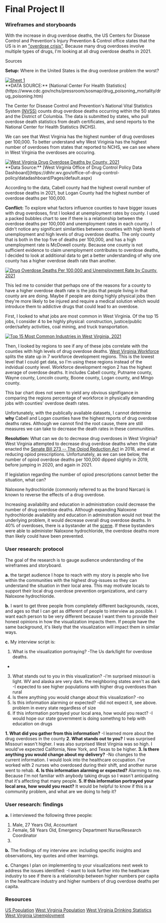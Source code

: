 # Final Project II

### Wireframes and storyboards

With the increase in drug overdose deaths, the US Centers for Disease Control and Prevention's Injury Prevention & Control office states that the US is in an ["overdose crisis"](https://www.cdc.gov/drugoverdose/featured-topics/overdose-prevention-campaigns.html). Because many drug overdoses involve multiple types of drugs, I'm looking at all drug overdose deaths in 2021. 

Sources

**Setup:** 
Where in the United States is the drug overdose problem the worst?
<div class='tableauPlaceholder' id='viz1669866859473' style='position: relative'><noscript><a href='#'><img alt='Sheet 1 ' src='https:&#47;&#47;public.tableau.com&#47;static&#47;images&#47;Bo&#47;Book1_16698668356120&#47;Sheet1&#47;1_rss.png' style='border: none' /></a></noscript><object class='tableauViz'  style='display:none;'><param name='host_url' value='https%3A%2F%2Fpublic.tableau.com%2F' /> <param name='embed_code_version' value='3' /> <param name='site_root' value='' /><param name='name' value='Book1_16698668356120&#47;Sheet1' /><param name='tabs' value='no' /><param name='toolbar' value='yes' /><param name='static_image' value='https:&#47;&#47;public.tableau.com&#47;static&#47;images&#47;Bo&#47;Book1_16698668356120&#47;Sheet1&#47;1.png' /> <param name='animate_transition' value='yes' /><param name='display_static_image' value='yes' /><param name='display_spinner' value='yes' /><param name='display_overlay' value='yes' /><param name='display_count' value='yes' /><param name='language' value='en-US' /><param name='filter' value='publish=yes' /></object></div>
<script type='text/javascript'>
  var divElement = document.getElementById('viz1669866859473');
  var vizElement = divElement.getElementsByTagName('object')[0];
  vizElement.style.width='100%';vizElement.style.height=(divElement.offsetWidth*0.75)+'px';
  var scriptElement = document.createElement('script');
  scriptElement.src = 'https://public.tableau.com/javascripts/api/viz_v1.js';
  vizElement.parentNode.insertBefore(scriptElement, vizElement);
</script>
**DATA SOURCE:** [National Center For Health Statistics](https://www.cdc.gov/nchs/pressroom/sosmap/drug_poisoning_mortality/drug_poisoning.htm)

The Center for Disease Control and Prevention's National Vital Statistics System [(NVSS)](https://www.cdc.gov/nchs/nvss/vsrr/drug-overdose-data.htm) counts drug overdose deaths occurring within the 50 states and the District of Columbia. The data is submitted by states, who pull overdose death statistics from death certificates, and send reports to the National Center for Health Statistics (NCHS). 

We can see that West Virginia has the highest number of drug overdoses per 100,000. To better understand why West Viriginia has the highest number of overdoses from states that reported to NCHS, we can see where in West Virginia the overdoses are occuring.

<div class='tableauPlaceholder' id='viz1669776273811' style='position: relative'><noscript><a href='#'><img alt='West Virginia Drug Overdose Deaths by County, 2021 ' src='https:&#47;&#47;public.tableau.com&#47;static&#47;images&#47;Bo&#47;Book7_16697762671020&#47;Sheet1&#47;1_rss.png' style='border: none' /></a></noscript><object class='tableauViz'  style='display:none;'><param name='host_url' value='https%3A%2F%2Fpublic.tableau.com%2F' /> <param name='embed_code_version' value='3' /> <param name='site_root' value='' /><param name='name' value='Book7_16697762671020&#47;Sheet1' /><param name='tabs' value='no' /><param name='toolbar' value='yes' /><param name='static_image' value='https:&#47;&#47;public.tableau.com&#47;static&#47;images&#47;Bo&#47;Book7_16697762671020&#47;Sheet1&#47;1.png' /> <param name='animate_transition' value='yes' /><param name='display_static_image' value='yes' /><param name='display_spinner' value='yes' /><param name='display_overlay' value='yes' /><param name='display_count' value='yes' /><param name='language' value='en-US' /><param name='filter' value='publish=yes' /></object></div>
<script type='text/javascript'>
  var divElement = document.getElementById('viz1669776273811');
  var vizElement = divElement.getElementsByTagName('object')[0];
  vizElement.style.width='100%';vizElement.style.height=(divElement.offsetWidth*0.75)+'px';
  var scriptElement = document.createElement('script');
  scriptElement.src = 'https://public.tableau.com/javascripts/api/viz_v1.js';
  vizElement.parentNode.insertBefore(scriptElement, vizElement);
</script>
**Data Source:** [West Virginia Office of Drug Control Policy Data Dashboard](https://dhhr.wv.gov/office-of-drug-control-policy/datadashboard/Pages/default.aspx)

According to the data, Cabell county had the highest overall number of overdose deaths in 2021, but Logan County had the highest number of overdose deaths per 100,000. 

**Conflict:** 
To explore what factors influence counties to have bigger issues with drug overdoses, first I looked at unemployment rates by county. I used a packed bubbles chart to see if there is a relationship between the overdose deaths per 100,000 and unemployment rates in each county. I didn't notice any significant similarities between counties with high levels of unemployment and high levels of drug overdose deaths. The only county that is both in the top five of deaths per 100,000, and has a high unemployment rate is McDowell county. Because one county is not sufficient evidence to claim unemployment contributes to overdose deaths, I decided to look at additional data to get a better understanding of why one county has a higher overdose death rate than another.
<div class='tableauPlaceholder' id='viz1669834857191' style='position: relative'><noscript><a href='#'><img alt='Drug Overdose Deaths Per 100,000 and Unemployment Rate by County, 2021 ' src='https:&#47;&#47;public.tableau.com&#47;static&#47;images&#47;Bo&#47;Book11_16698348468280&#47;Sheet2&#47;1_rss.png' style='border: none' /></a></noscript><object class='tableauViz'  style='display:none;'><param name='host_url' value='https%3A%2F%2Fpublic.tableau.com%2F' /> <param name='embed_code_version' value='3' /> <param name='site_root' value='' /><param name='name' value='Book11_16698348468280&#47;Sheet2' /><param name='tabs' value='no' /><param name='toolbar' value='yes' /><param name='static_image' value='https:&#47;&#47;public.tableau.com&#47;static&#47;images&#47;Bo&#47;Book11_16698348468280&#47;Sheet2&#47;1.png' /> <param name='animate_transition' value='yes' /><param name='display_static_image' value='yes' /><param name='display_spinner' value='yes' /><param name='display_overlay' value='yes' /><param name='display_count' value='yes' /><param name='language' value='en-US' /><param name='filter' value='publish=yes' /></object></div>
<script type='text/javascript'>
  var divElement = document.getElementById('viz1669834857191');
  var vizElement = divElement.getElementsByTagName('object')[0];
  vizElement.style.width='100%';vizElement.style.height=(divElement.offsetWidth*0.75)+'px';
  var scriptElement = document.createElement('script');
  scriptElement.src = 'https://public.tableau.com/javascripts/api/viz_v1.js';
  vizElement.parentNode.insertBefore(scriptElement, vizElement);
</script>

This led me to consider that perhaps one of the reasons for a county to have a higher overdose death rate is the jobs that people living in that county are are doing. Maybe if people are doing highly physical jobs then they're more likely to be injured and require a medical solution which would introduce them to addictive drugs that could lead to an overdose. 

First, I looked to what jobs are most common in West Virginia. Of the top 15 jobs, I consider 4 to be highly physical: construction, justice/public order/safety activities, coal mining, and truck transportation. 
<div class='tableauPlaceholder' id='viz1669833484174' style='position: relative'><noscript><a href='#'><img alt='Top 15 Most Common Industries in West Virginia, 2021 ' src='https:&#47;&#47;public.tableau.com&#47;static&#47;images&#47;Bo&#47;Book9_16698334389830&#47;Sheet1&#47;1_rss.png' style='border: none' /></a></noscript><object class='tableauViz'  style='display:none;'><param name='host_url' value='https%3A%2F%2Fpublic.tableau.com%2F' /> <param name='embed_code_version' value='3' /> <param name='site_root' value='' /><param name='name' value='Book9_16698334389830&#47;Sheet1' /><param name='tabs' value='no' /><param name='toolbar' value='yes' /><param name='static_image' value='https:&#47;&#47;public.tableau.com&#47;static&#47;images&#47;Bo&#47;Book9_16698334389830&#47;Sheet1&#47;1.png' /> <param name='animate_transition' value='yes' /><param name='display_static_image' value='yes' /><param name='display_spinner' value='yes' /><param name='display_overlay' value='yes' /><param name='display_count' value='yes' /><param name='language' value='en-US' /><param name='filter' value='publish=yes' /></object></div>
<script type='text/javascript'>
  var divElement = document.getElementById('viz1669833484174');
  var vizElement = divElement.getElementsByTagName('object')[0];
  vizElement.style.width='100%';vizElement.style.height=(divElement.offsetWidth*0.75)+'px';
  var scriptElement = document.createElement('script');
  scriptElement.src = 'https://public.tableau.com/javascripts/api/viz_v1.js';
  vizElement.parentNode.insertBefore(scriptElement, vizElement);
</script>

Then, I looked by regions to see if any of these jobs correlate with the counties with high levels of drug overdose deaths. [West Virginia Workforce](http://lmi.workforcewv.org/Maps/GeographicalAreas.html) splits the state up in 7 workforce development regions. This is the lowest level that I could get data, so I'm using these regions instead of the indvidual county level. Workforce development region 2 has the highest average of overdose deaths. It includes Cabell county, Putname county, Wayne county, Loncoln county, Boone county, Logan county, and Mingo county.

<div class="flourish-embed flourish-chart" data-src="visualisation/12013396">
  <script src="https://public.flourish.studio/resources/embed.js">
  </script>
</div>

This bar chart does not seem to yield any obvious signifigance in comparing the regions percentage of workforce in physically demanding jobs with counties' overdose death rates. 

Unfortunately, with the publically available datasets, I cannot determine **why** Cabell and Logan counties have the highest reports of drug overdose deaths rates. Although we cannot find the root cause, there are still measures we can take to decrease the death rates in these communities. 

**Resolution:** 
What can we do to decrease drug overdoses in West Virginia?
West Virginia attempted to decrease drug overdose deaths when the state enacted the [Senate Bill 273 -- The Opiod Reduction Act](https://wvbom.wv.gov/LegislativeChangesAffectOpioid.asp)  in 2018, aimed at reducing opiod prescriptions. Unfortunately, as we can see below, the number of opiod overdose deaths per 100,000 dipped slightly in 2019, before jumping in 2020, and again in 2021. 

<div class="flourish-embed flourish-chart" data-src="visualisation/12013640">
  <script src="https://public.flourish.studio/resources/embed.js">
  </script>
</div>

If legislation regarding the number of opiod prescriptions cannot better the situation, what can?

Naloxone hydrochloride (commonly referred to as the brand Narcan) is known to reverse the effects of a drug overdose. 

<div class="flourish-embed flourish-chart" data-src="visualisation/12014325">
  <script src="https://public.flourish.studio/resources/embed.js">
  </script>
</div>


Increasing availability and education in administration could decrease the number of drug overdose deaths. Although expanding Naloxone hydrochloride availability and education in adminstration would not treat the underlying problem, it would decrease overall drug overdose deaths. In 40% of overdoses, there is a bystander at the [scene](https://www.cdc.gov/stopoverdose/naloxone/index.html). If these bystanders were able to administer Naloxone hydrochloride, the overdose deaths more than likely could have been prevented.

### User research: protocol
The goal of the research is to gauge audience understanding of the wireframes and storyboard. 

**a.** the target audience I hope to reach with my story is people who live within the communities with the highest drug-issues so they can understand the situation in their local area. This may motivate locals to support their local drug overdose prevention organizations, and carry Naloxone hydrochloride.  

**b.** I want to get three people from completely different backgrounds, races, and ages so that I can get as different of people to interview as possible. I want each person to be very different because I want them to provide their honest opinions in how the visualization impacts them. If people have the same background, it's likely that the visualization will impact them in similar ways. 

**c.** My interview script is:
1. What is the visualization portraying?
-The Us dark/light for overdose deaths. 
-
3. What stands out to you in this visualization?
-i'm surprised missouri is light. WV and alaska are very dark. the neighboring states aren't as dark
-I expected to see higher populations with higher drug overdoses than rural
5. Is there anything you would change about this visualization?
-no
7. Is this information alarming or expected? 
-did not expect it, see above. problem in every state regardless of size
9. If this information portrayed your local area, how would you react?
-I would hope our state government is doing somethng to help with education on drugs


**1. What did you gather from this information?**
-I learned more about the drug overdoses in the county
**2. What stands out to you?**
I was surprised Missouri wasn't higher. I was also surprised West Virginia was so high. I would've expected California, New York, and Texas to be higher. 
**3. Is there anything you would change about my delivery?**
-No changes to the current information. I would look into the healthcare occupation. I've worked with 2 nurses who overdosed during their shift, and another nurse went to rehab. 
**4. Is this information alarming or expected?**
Alarming to me. Because I'm not familiar with anybody taking drugs so I wasn't anticipating that it's affecting that many people. 
**5. If this information portrayed your local area, how would you react?**
It would be helpful to know if this is a community problem, and what are we doing to help it?



### User research: findings

**a.** I interviewed the following three people:
1. Male, 27 Years Old, Accountant
2. Female, 58 Years Old, Emergency Department Nurse/Research Coordinator
3. 

**b.** The findings of my interview are:
including specific insights and observations, key quotes and other learnings.

**c.** Changes I plan on implementing to your visualizations next week to address the issues identified:
-I want to look further into the heathcare industry to see if there is a relationship between higher numbers per capita in the healthcare industry and higher numbers of drug overdose deaths per capita. 


### Resources
[US Population](https://www.census.gov/quickfacts/fact/map)
[West Virginia Population](https://www.census.gov/quickfacts/fact/map/WV,CA/POP645220) 
[West Virginia Drinking Statistics](https://datausa.io/profile/geo/west-virginia#economy)
[West Virginia Unemployment](http://lmi.workforcewv.org/DataRelease/CountyRelease.html)
